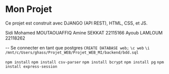 # Mon Projet

Ce projet est construit avec DJANGO (API REST), HTML, CSS, et JS.

Sidi Mohamed MOUTAOUAFFIQ
Amine SEKKAT 22115166
Ayoub LAMLOUM 22118262

-- Se connecter en tant que postgres
`CREATE DATABASE web;`
`\c web`
`\i /mnt/c/Users/ghass/Projet_WEB/Projet_WEB_MI/backend/bdd.sql`

`npm install`
`npm install csv-parser`
`npm install bcrypt`
`npm install pg`
`npm install express-session`